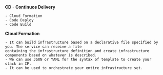 <b> CD - Continuos Delivery</b>

    - Cloud Formation
    - Code Deploy
    - Code Build

<b>Cloud Formation</b>

    - It can build infrastructure based on a declarative file specified by you. The service can receive a file 
    containing the infrastructure definition and create infrastructure components based on whatever is described.
    - We can use JSON or YAML for the syntax of template to create your stack in CF.
    - It can be used to orchestrate your entire infrastructure set.